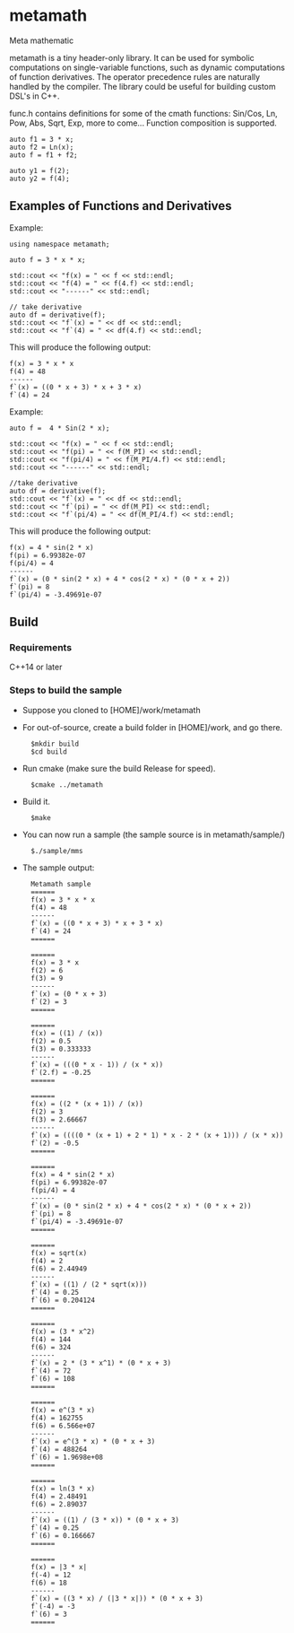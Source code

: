 # metamath
Meta mathematic

metamath is a tiny header-only library. It can be used for symbolic computations on single-variable functions, such as dynamic computations of 
function derivatives. The operator precedence rules are naturally handled by the compiler. The library could be useful for building custom DSL's in C++.

func.h contains definitions for some of the cmath functions: Sin/Cos, Ln, Pow, Abs, Sqrt, Exp, more to come...
Function composition is supported. 

	auto f1 = 3 * x;
	auto f2 = Ln(x);
	auto f = f1 + f2;

	auto y1 = f(2);
	auto y2 = f(4);

## Examples of Functions and Derivatives

Example:

	using namespace metamath;

	auto f = 3 * x * x;

	std::cout << "f(x) = " << f << std::endl;
	std::cout << "f(4) = " << f(4.f) << std::endl;
	std::cout << "------" << std::endl;

	// take derivative
	auto df = derivative(f);
	std::cout << "f`(x) = " << df << std::endl;
	std::cout << "f`(4) = " << df(4.f) << std::endl;

This will produce the following output:

	f(x) = 3 * x * x
	f(4) = 48
	------
	f`(x) = ((0 * x + 3) * x + 3 * x)
	f`(4) = 24

Example:

	auto f =  4 * Sin(2 * x);

	std::cout << "f(x) = " << f << std::endl;
	std::cout << "f(pi) = " << f(M_PI) << std::endl;
	std::cout << "f(pi/4) = " << f(M_PI/4.f) << std::endl;
	std::cout << "------" << std::endl;

	//take derivative
	auto df = derivative(f);
	std::cout << "f`(x) = " << df << std::endl;
	std::cout << "f`(pi) = " << df(M_PI) << std::endl;
	std::cout << "f`(pi/4) = " << df(M_PI/4.f) << std::endl;

This will produce the following output:

	f(x) = 4 * sin(2 * x)
	f(pi) = 6.99382e-07
	f(pi/4) = 4
	------
	f`(x) = (0 * sin(2 * x) + 4 * cos(2 * x) * (0 * x + 2))
	f`(pi) = 8
	f`(pi/4) = -3.49691e-07

## Build

### Requirements
C++14 or later

### Steps to build the sample
* Suppose you cloned to [HOME]/work/metamath
* For out-of-source, create a build folder in [HOME]/work, and go there.

		$mkdir build
		$cd build

* Run cmake (make sure the build Release for speed).

		$cmake ../metamath

* Build it.     

		$make

* You can now run a sample (the sample source is in metamath/sample/)

		$./sample/mms


* The sample output:

		Metamath sample
		======
		f(x) = 3 * x * x
		f(4) = 48
		------
		f`(x) = ((0 * x + 3) * x + 3 * x)
		f`(4) = 24
		======

		======
		f(x) = 3 * x
		f(2) = 6
		f(3) = 9
		------
		f`(x) = (0 * x + 3)
		f`(2) = 3
		======

		======
		f(x) = ((1) / (x))
		f(2) = 0.5
		f(3) = 0.333333
		------
		f`(x) = (((0 * x - 1)) / (x * x))
		f`(2.f) = -0.25
		======

		======
		f(x) = ((2 * (x + 1)) / (x))
		f(2) = 3
		f(3) = 2.66667
		------
		f`(x) = ((((0 * (x + 1) + 2 * 1) * x - 2 * (x + 1))) / (x * x))
		f`(2) = -0.5
		======

		======
		f(x) = 4 * sin(2 * x)
		f(pi) = 6.99382e-07
		f(pi/4) = 4
		------
		f`(x) = (0 * sin(2 * x) + 4 * cos(2 * x) * (0 * x + 2))
		f`(pi) = 8
		f`(pi/4) = -3.49691e-07
		======

		======
		f(x) = sqrt(x)
		f(4) = 2
		f(6) = 2.44949
		------
		f`(x) = ((1) / (2 * sqrt(x)))
		f`(4) = 0.25
		f`(6) = 0.204124
		======

		======
		f(x) = (3 * x^2)
		f(4) = 144
		f(6) = 324
		------
		f`(x) = 2 * (3 * x^1) * (0 * x + 3)
		f`(4) = 72
		f`(6) = 108
		======

		======
		f(x) = e^(3 * x)
		f(4) = 162755
		f(6) = 6.566e+07
		------
		f`(x) = e^(3 * x) * (0 * x + 3)
		f`(4) = 488264
		f`(6) = 1.9698e+08
		======

		======
		f(x) = ln(3 * x)
		f(4) = 2.48491
		f(6) = 2.89037
		------
		f`(x) = ((1) / (3 * x)) * (0 * x + 3)
		f`(4) = 0.25
		f`(6) = 0.166667
		======

		======
		f(x) = |3 * x|
		f(-4) = 12
		f(6) = 18
		------
		f`(x) = ((3 * x) / (|3 * x|)) * (0 * x + 3)
		f`(-4) = -3
		f`(6) = 3
		======
